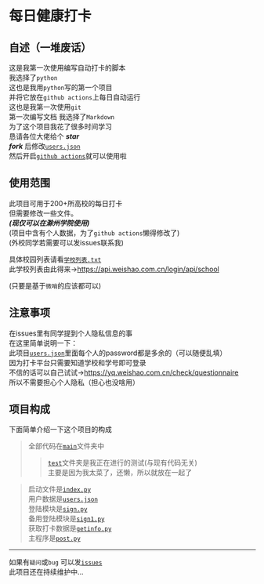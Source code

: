 # 每日健康打卡

## 自述（一堆废话）
这是我第一次使用编写自动打卡的脚本  
我选择了`python`  
这也是我用`python`写的第一个项目   
并将它放在`github actions`上每日自动运行  
这也是我第一次使用`git`  
第一次编写文档
我选择了`Markdown`   
为了这个项目我花了很多时间学习  
恳请各位大佬给个 ***star***  
***fork*** 后修改[`users.json`](/main/users.json)  
然后开启[`github actions`](https://github.com/xsk666/autopost/actions)就可以使用啦  


## 使用范围

此项目可用于200+所高校的每日打卡  
但需要修改一些文件。  
***(现仅可以在滁州学院使用)***   
(项目中含有个人数据，为了`github actions`懒得修改了)  
(外校同学若需要可以发issues联系我)

具体校园列表请看[`学校列表.txt`](/学校列表.txt)   
此学校列表由此得来-><https://api.weishao.com.cn/login/api/school>

(只要是基于`微哨`的应该都可以)

## 注意事项

在issues里有同学提到个人隐私信息的事  
在这里简单说明一下：  
此项目[`users.json`](/main/users.json)里面每个人的password都是多余的（可以随便乱填）  
因为打卡平台只需要知道学校和学号即可登录  
不信的话可以自己试试-><https://yq.weishao.com.cn/check/questionnaire>  
所以不需要担心个人隐私（担心也没啥用）

## 项目构成

下面简单介绍一下这个项目的构成
> 全部代码在[`main`](/main)文件夹中
>> [`test`](/test)文件夹是我正在进行的测试(与现有代码无关)  
> > 主要是因为我太菜了，还懒，所以就放在一起了

> 启动文件是[`index.py`](/main/index.py)  
> 用户数据是[`users.json`](/main/users.json)  
> 登陆模块是[`sign.py`](/main/sign.py)   
> 备用登陆模块是[`sign1.py`](/main/sign1.py)  
> 获取打卡数据是[`getinfo.py`](/main/getinfo.py)  
> 主程序是[`post.py`](/main/post.py)
---  
如果有`疑问`或`bug` 可以发[`issues`](https://github.com/xsk666/autopost/issues)  
此项目还在持续维护中...